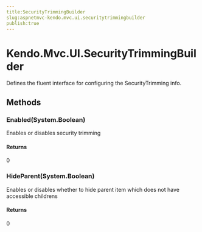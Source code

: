 ```yaml
---
title:SecurityTrimmingBuilder
slug:aspnetmvc-kendo.mvc.ui.securitytrimmingbuilder
publish:true
---
```


# Kendo.Mvc.UI.SecurityTrimmingBuilder
Defines the fluent interface for configuring the SecurityTrimming info.



## Methods

### Enabled(System.Boolean)
Enables or disables security trimming



#### Returns
0


### HideParent(System.Boolean)
Enables or disables whether to hide parent item which does not have accessible childrens



#### Returns
0



